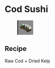 # Cod Sushi

<figure><img src="../../../.gitbook/assets/image (24).png" alt=""><figcaption></figcaption></figure>

## Recipe

Raw Cod + Dried Kelp
